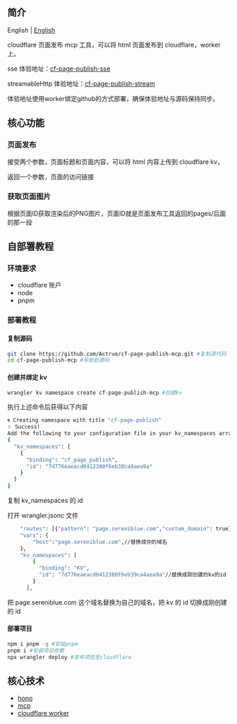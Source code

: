 ## 简介

English | [English](README_en.md)

cloudflare 页面发布 mcp 工具，可以将 html 页面发布到 cloudflare，worker 上。

sse 体验地址：[cf-page-publish-sse](https://page.sereniblue.com/sse)

streamableHttp 体验地址：[cf-page-publish-stream](https://page.sereniblue.com/mcp)

体验地址使用worker绑定github的方式部署，确保体验地址与源码保持同步。

## 核心功能

### 页面发布

接受两个参数，页面标题和页面内容，可以将 html 内容上传到 cloudflare kv，

返回一个参数，页面的访问链接

### 获取页面图片

根据页面ID获取渲染后的PNG图片，页面ID就是页面发布工具返回的pages/后面的那一段

## 自部署教程

### 环境要求

- cloudflare 账户
- node
- pnpm

### 部署教程

#### 复制源码

```bash
git clone https://github.com/Actrue/cf-page-publish-mcp.git #复制源代码
cd cf-page-publish-mcp #导航到源码
```

#### 创建并绑定 kv

```bash
wrangler kv namespace create cf-page-publish-mcp #创建kv
```

执行上述命令后获得以下内容

```bash
🌀 Creating namespace with title "cf-page-publish"
✨ Success!
Add the following to your configuration file in your kv_namespaces array:
{
  "kv_namespaces": [
    {
      "binding": "cf_page_publish",
      "id": "7d776eaeacd0412380f6eb39ca4aea9a"
    }
  ]
}
```

复制 kv_namespaces 的 id

打开 wrangler.jsonc 文件

```bash
	"routes": [{"pattern": "page.sereniblue.com","custom_domain": true}],//替换成你的域名
	"vars": {
		"host":"page.sereniblue.com",//替换成你的域名
	},
	"kv_namespaces": [
		{
		  "binding": "KV",
		  "id": "7d776eaeacd0412380f6eb39ca4aea9a"//替换成刚创建的kv的id
		}
	  ],
```

把 page.sereniblue.com 这个域名替换为自己的域名，把 kv 的 id 切换成刚创建的 id

#### 部署项目

```bash
npm i pnpm -g #安装pnpm
pnpm i #安装项目依赖
npx wrangler deploy #发布项目至cloudflare
```

## 核心技术

- [hono](https://hono.dev/)
- [mcp](https://modelcontextprotocol.io/introduction)
- [cloudflare worker](https://workers.cloudflare.com/)